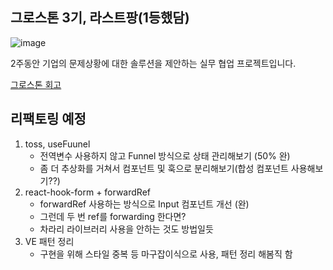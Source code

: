 ## 그로스톤 3기, 라스트팡(1등했담)

![image](https://github.com/joooonis/3-LastPang-Front-End/assets/92621861/e1f247ca-3bc1-45cc-a4f1-b4e73ee7624d)

2주동안 기업의 문제상황에 대한 솔루션을 제안하는 실무 협업 프로젝트입니다. 

[그로스톤 회고](https://velog.io/@xowns3213/%EA%B7%B8%EB%A1%9C%EC%8A%A4%ED%86%A4-%ED%9B%84%EA%B8%B0)

## 리팩토링 예정
1. toss, useFuunel
   - 전역변수 사용하지 않고 Funnel 방식으로 상태 관리해보기 (50% 완)
   - 좀 더 추상화를 거쳐서 컴포넌트 및 훅으로 분리해보기(합성 컴포넌트 사용해보기??)
2. react-hook-form + forwardRef
   - forwardRef 사용하는 방식으로 Input 컴포넌트 개선 (완)
   - 그런데 두 번 ref를 forwarding 한다면?
   - 차라리 라이브러리 사용을 안하는 것도 방법일듯
3. VE 패턴 정리
   - 구현을 위해 스타일 중복 등 마구잡이식으로 사용, 패턴 정리 해봄직 함  
